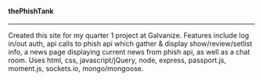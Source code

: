 #### thePhishTank
-------------------
Created this site for my quarter 1 project at Galvanize. Features include log in/out auth, api calls to phish api which gather & display show/review/setlist info, a news page displaying current news from phish api, as well as a chat room. Uses html, css, javascript/jQuery, node, express, passport.js, moment.js, sockets.io, mongo/mongoose.
